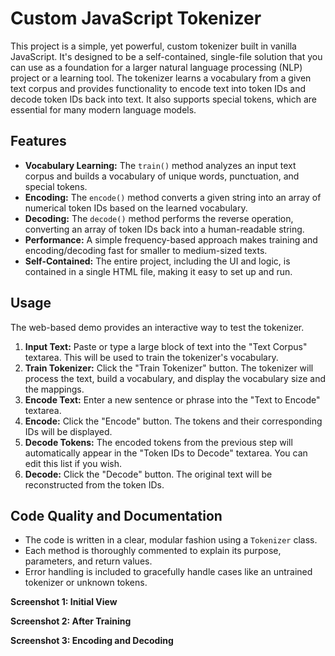 # Custom JavaScript Tokenizer

This project is a simple, yet powerful, custom tokenizer built in vanilla JavaScript. It's designed to be a self-contained, single-file solution that you can use as a foundation for a larger natural language processing (NLP) project or a learning tool. The tokenizer learns a vocabulary from a given text corpus and provides functionality to encode text into token IDs and decode token IDs back into text. It also supports special tokens, which are essential for many modern language models.

## Features

-   **Vocabulary Learning:** The `train()` method analyzes an input text corpus and builds a vocabulary of unique words, punctuation, and special tokens.
-   **Encoding:** The `encode()` method converts a given string into an array of numerical token IDs based on the learned vocabulary.
-   **Decoding:** The `decode()` method performs the reverse operation, converting an array of token IDs back into a human-readable string.
-   **Performance:** A simple frequency-based approach makes training and encoding/decoding fast for smaller to medium-sized texts.
-   **Self-Contained:** The entire project, including the UI and logic, is contained in a single HTML file, making it easy to set up and run.


## Usage

The web-based demo provides an interactive way to test the tokenizer.

1.  **Input Text:** Paste or type a large block of text into the "Text Corpus" textarea. This will be used to train the tokenizer's vocabulary.
2.  **Train Tokenizer:** Click the "Train Tokenizer" button. The tokenizer will process the text, build a vocabulary, and display the vocabulary size and the mappings.
3.  **Encode Text:** Enter a new sentence or phrase into the "Text to Encode" textarea.
4.  **Encode:** Click the "Encode" button. The tokens and their corresponding IDs will be displayed.
5.  **Decode Tokens:** The encoded tokens from the previous step will automatically appear in the "Token IDs to Decode" textarea. You can edit this list if you wish.
6.  **Decode:** Click the "Decode" button. The original text will be reconstructed from the token IDs.

## Code Quality and Documentation

-   The code is written in a clear, modular fashion using a `Tokenizer` class.
-   Each method is thoroughly commented to explain its purpose, parameters, and return values.
-   Error handling is included to gracefully handle cases like an untrained tokenizer or unknown tokens.

**Screenshot 1: Initial View**


**Screenshot 2: After Training**


**Screenshot 3: Encoding and Decoding**

